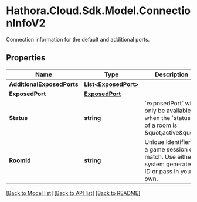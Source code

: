 # Hathora.Cloud.Sdk.Model.ConnectionInfoV2
Connection information for the default and additional ports.

## Properties

Name | Type | Description | Notes
------------ | ------------- | ------------- | -------------
**AdditionalExposedPorts** | [**List&lt;ExposedPort&gt;**](ExposedPort.md) |  | 
**ExposedPort** | [**ExposedPort**](ExposedPort.md) |  | [optional] 
**Status** | **string** | &#x60;exposedPort&#x60; will only be available when the &#x60;status&#x60; of a room is \&quot;active\&quot;. | 
**RoomId** | **string** | Unique identifier to a game session or match. Use either a system generated ID or pass in your own. | 

[[Back to Model list]](../README.md#documentation-for-models) [[Back to API list]](../README.md#documentation-for-api-endpoints) [[Back to README]](../README.md)

